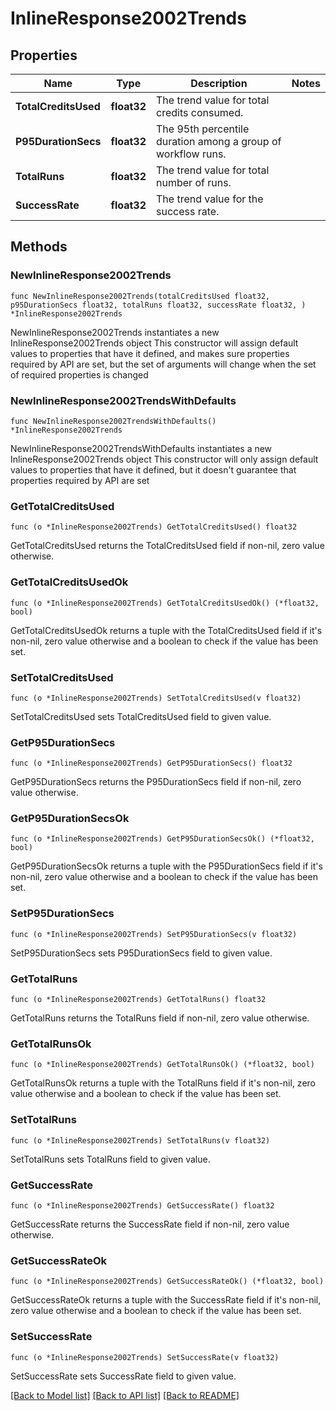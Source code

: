 # InlineResponse2002Trends

## Properties

Name | Type | Description | Notes
------------ | ------------- | ------------- | -------------
**TotalCreditsUsed** | **float32** | The trend value for total credits consumed. | 
**P95DurationSecs** | **float32** | The 95th percentile duration among a group of workflow runs. | 
**TotalRuns** | **float32** | The trend value for total number of runs. | 
**SuccessRate** | **float32** | The trend value for the success rate. | 

## Methods

### NewInlineResponse2002Trends

`func NewInlineResponse2002Trends(totalCreditsUsed float32, p95DurationSecs float32, totalRuns float32, successRate float32, ) *InlineResponse2002Trends`

NewInlineResponse2002Trends instantiates a new InlineResponse2002Trends object
This constructor will assign default values to properties that have it defined,
and makes sure properties required by API are set, but the set of arguments
will change when the set of required properties is changed

### NewInlineResponse2002TrendsWithDefaults

`func NewInlineResponse2002TrendsWithDefaults() *InlineResponse2002Trends`

NewInlineResponse2002TrendsWithDefaults instantiates a new InlineResponse2002Trends object
This constructor will only assign default values to properties that have it defined,
but it doesn't guarantee that properties required by API are set

### GetTotalCreditsUsed

`func (o *InlineResponse2002Trends) GetTotalCreditsUsed() float32`

GetTotalCreditsUsed returns the TotalCreditsUsed field if non-nil, zero value otherwise.

### GetTotalCreditsUsedOk

`func (o *InlineResponse2002Trends) GetTotalCreditsUsedOk() (*float32, bool)`

GetTotalCreditsUsedOk returns a tuple with the TotalCreditsUsed field if it's non-nil, zero value otherwise
and a boolean to check if the value has been set.

### SetTotalCreditsUsed

`func (o *InlineResponse2002Trends) SetTotalCreditsUsed(v float32)`

SetTotalCreditsUsed sets TotalCreditsUsed field to given value.


### GetP95DurationSecs

`func (o *InlineResponse2002Trends) GetP95DurationSecs() float32`

GetP95DurationSecs returns the P95DurationSecs field if non-nil, zero value otherwise.

### GetP95DurationSecsOk

`func (o *InlineResponse2002Trends) GetP95DurationSecsOk() (*float32, bool)`

GetP95DurationSecsOk returns a tuple with the P95DurationSecs field if it's non-nil, zero value otherwise
and a boolean to check if the value has been set.

### SetP95DurationSecs

`func (o *InlineResponse2002Trends) SetP95DurationSecs(v float32)`

SetP95DurationSecs sets P95DurationSecs field to given value.


### GetTotalRuns

`func (o *InlineResponse2002Trends) GetTotalRuns() float32`

GetTotalRuns returns the TotalRuns field if non-nil, zero value otherwise.

### GetTotalRunsOk

`func (o *InlineResponse2002Trends) GetTotalRunsOk() (*float32, bool)`

GetTotalRunsOk returns a tuple with the TotalRuns field if it's non-nil, zero value otherwise
and a boolean to check if the value has been set.

### SetTotalRuns

`func (o *InlineResponse2002Trends) SetTotalRuns(v float32)`

SetTotalRuns sets TotalRuns field to given value.


### GetSuccessRate

`func (o *InlineResponse2002Trends) GetSuccessRate() float32`

GetSuccessRate returns the SuccessRate field if non-nil, zero value otherwise.

### GetSuccessRateOk

`func (o *InlineResponse2002Trends) GetSuccessRateOk() (*float32, bool)`

GetSuccessRateOk returns a tuple with the SuccessRate field if it's non-nil, zero value otherwise
and a boolean to check if the value has been set.

### SetSuccessRate

`func (o *InlineResponse2002Trends) SetSuccessRate(v float32)`

SetSuccessRate sets SuccessRate field to given value.



[[Back to Model list]](../README.md#documentation-for-models) [[Back to API list]](../README.md#documentation-for-api-endpoints) [[Back to README]](../README.md)


